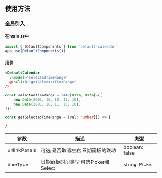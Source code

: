 ## 使用方法

### 全局引入

#### 在main.ts中
```typescript
import { DefaultComponents } from 'default-calendar'
app.use(DefaultComponents())
```

#### 用例
```html
<DefaultCalendar 
  v-model="selectedTimeRange"
  @onClick="getSelectedTimeRange"
/>
```

```typescript
const selectedTimeRange = ref<[Date, Date]>([
	new Date(2000, 10, 10, 10, 10),
	new Date(2000, 10, 11, 10, 10),
]);

const getSelectedTimeRange = (val: number[]) => {

}
```


| 参数             | 描述                                                                          | 类型                                       |
| --------------- | ----------------------------------------------------------------------------- | ----------------------------------------- |
| unlinkPanels    | 可选 是否取消左右 日期面板的联动                                                  | boolean: false                            |
| timeType        | 日期面板时间类型 可选Picker和Select                                              | string: Picker                            |